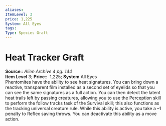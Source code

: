 ```yaml
---
aliases: 
ItemLevel: 3
price: 1,225
System: All Eyes
tags: 
Type: Species Graft
---
```


# Heat Tracker Graft

**Source**:: _Alien Archive 4 pg. 144_  
**Item Level** 3;
**Price**::  1,225; **System** All Eyes  
Phentomites have the ability to see heat signatures. You can bring down a reactive, transparent film installed as a second set of eyelids so that you can see the same signatures as a full action. You can then detect the latent heat trails left by passing creatures, allowing you to use the Perception skill to perform the follow tracks task of the Survival skill; this also functions as the tracking universal creature rule. While this ability is active, you take a –1 penalty to Reflex saving throws. You can deactivate this ability as a move action.
